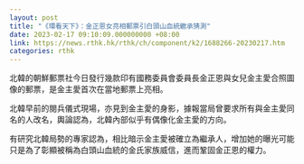 ```yaml
---
layout: post
title: "《環看天下》：金正恩女亮相郵票引白頭山血統繼承猜測"
date: 2023-02-17 09:10:09.000000000 +08:00
link: https://news.rthk.hk/rthk/ch/component/k2/1688266-20230217.htm
categories: rthk
---
```


北韓的朝鮮郵票社今日發行幾款印有國務委員會委員長金正恩與女兒金主愛合照圖像的郵票，是金主愛首次在當地郵票上亮相。

北韓早前的閱兵儀式現場，亦見到金主愛的身影，據報當局曾要求所有與金主愛同名的人改名，輿論認為，北韓內部似乎有偶像化金主愛的方向。

有研究北韓局勢的專家認為，相比暗示金主愛被確立為繼承人，增加她的曝光可能只是為了彰顯被稱為白頭山血統的金氏家族威信，進而鞏固金正恩的權力。

